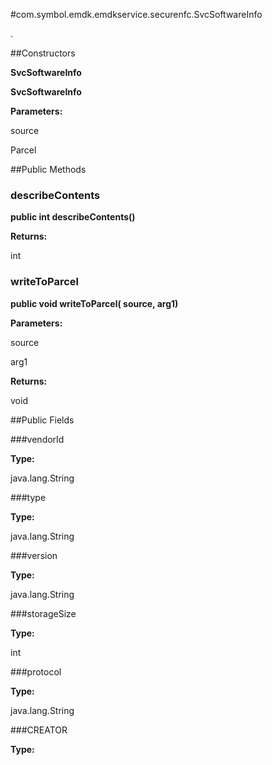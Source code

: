 #com.symbol.emdk.emdkservice.securenfc.SvcSoftwareInfo

.



##Constructors

**SvcSoftwareInfo**



**SvcSoftwareInfo**



**Parameters:**

source



Parcel

##Public Methods

### describeContents

**public int describeContents()**



**Returns:**

int

### writeToParcel

**public void writeToParcel( source,  arg1)**



**Parameters:**

source

arg1

**Returns:**

void

##Public Fields

###vendorId



**Type:**

java.lang.String

###type



**Type:**

java.lang.String

###version



**Type:**

java.lang.String

###storageSize



**Type:**

int

###protocol



**Type:**

java.lang.String

###CREATOR



**Type:**

<any>

